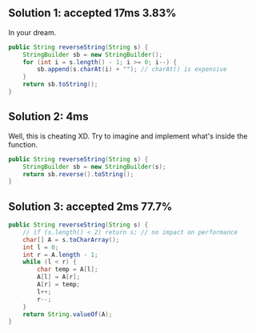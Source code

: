 ## Solution 1: accepted 17ms 3.83%

In your dream.  

```java
public String reverseString(String s) {
    StringBuilder sb = new StringBuilder();
    for (int i = s.length() - 1; i >= 0; i--) {
        sb.append(s.charAt(i) + ""); // charAt() is expensive
    }
    return sb.toString();
}
```

## Solution 2: 4ms 

Well, this is cheating XD. Try to imagine and implement what's inside the function.  

```java
public String reverseString(String s) {
    StringBuilder sb = new StringBuilder(s);
    return sb.reverse().toString();
}
```

## Solution 3: accepted 2ms 77.7%

```java
public String reverseString(String s) {
    // if (s.length() < 2) return s; // no impact on performance  
    char[] A = s.toCharArray();
    int l = 0;
    int r = A.length - 1;
    while (l < r) {
        char temp = A[l];
        A[l] = A[r];
        A[r] = temp;
        l++;
        r--;
    }
    return String.valueOf(A);
}
```
